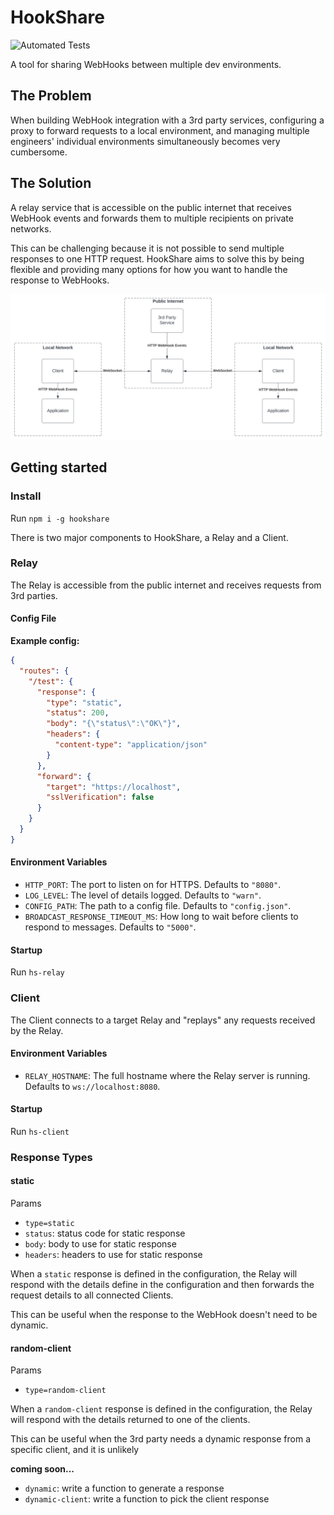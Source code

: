 # HookShare

![Automated Tests](https://github.com/imaustink/hookshare/actions/workflows/build.yml/badge.svg)

A tool for sharing WebHooks between multiple dev environments.

## The Problem

When building WebHook integration with a 3rd party services, configuring a proxy to forward requests to a local environment, and managing multiple engineers' individual environments simultaneously becomes very cumbersome.

## The Solution

A relay service that is accessible on the public internet that receives WebHook events and forwards them to multiple recipients on private networks.

This can be challenging because it is not possible to send multiple responses to one HTTP request. HookShare aims to solve this by being flexible and providing many options for how you want to handle the response to WebHooks.

![HookShare architecture](./architecture.svg)

## Getting started

### Install

Run `npm i -g hookshare`

There is two major components to HookShare, a Relay and a Client.

### Relay

The Relay is accessible from the public internet and receives requests from 3rd parties.

#### Config File

**Example config:**

```json
{
  "routes": {
    "/test": {
      "response": {
        "type": "static",
        "status": 200,
        "body": "{\"status\":\"OK\"}",
        "headers": {
          "content-type": "application/json"
        }
      },
      "forward": {
        "target": "https://localhost",
        "sslVerification": false
      }
    }
  }
}
```

#### Environment Variables

- `HTTP_PORT`: The port to listen on for HTTPS. Defaults to `"8080"`.
- `LOG_LEVEL`: The level of details logged. Defaults to `"warn"`.
- `CONFIG_PATH`: The path to a config file. Defaults to `"config.json"`.
- `BROADCAST_RESPONSE_TIMEOUT_MS`: How long to wait before clients to respond to messages. Defaults to `"5000"`.

#### Startup

Run `hs-relay`

### Client

The Client connects to a target Relay and "replays" any requests received by the Relay.

#### Environment Variables

- `RELAY_HOSTNAME`: The full hostname where the Relay server is running. Defaults to `ws://localhost:8080`.

#### Startup

Run `hs-client`

### Response Types

#### static

Params

- `type=static`
- `status`: status code for static response
- `body`: body to use for static response
- `headers`: headers to use for static response

When a `static` response is defined in the configuration, the Relay will respond with the details define in the configuration and then forwards the request details to all connected Clients.

This can be useful when the response to the WebHook doesn't need to be dynamic.

#### random-client

Params

- `type=random-client`

When a `random-client` response is defined in the configuration, the Relay will respond with the details returned to one of the clients.

This can be useful when the 3rd party needs a dynamic response from a specific client, and it is unlikely

**coming soon...**

- `dynamic`: write a function to generate a response
- `dynamic-client`: write a function to pick the client response
